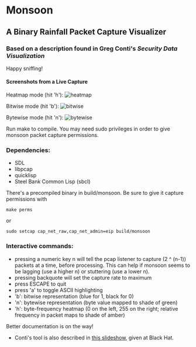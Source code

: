 # Monsoon
## A Binary Rainfall Packet Capture Visualizer
### Based on a description found in Greg Conti's _Security Data Visualization_

Happy sniffing! 

#### Screenshots from a Live Capture
Heatmap mode (hit 'h'):
![heatmap](https://github.com/oblivia-simplex/monsoon/raw/master/images/heatmap.png)

Bitwise mode (hit 'b'):
![bitwise](https://github.com/oblivia-simplex/monsoon/raw/master/images/bitwise.png)

Bytewise mode (hit 'n'):
![bytewise](https://github.com/oblivia-simplex/monsoon/raw/master/images/bytewise.png)

Run make to compile. You may need sudo privileges in order to
give monsoon packet capture permissions. 

### Dependencies:
* SDL
* libpcap
* quicklisp
* Steel Bank Common Lisp (sbcl)

There's a precompiled binary in build/monsoon. Be sure to give it
capture permissions with
```
make perms
```
or
```
sudo setcap cap_net_raw,cap_net_admin=eip build/monsoon
```

### Interactive commands:
* pressing a numeric key n will tell the pcap listener to capture
  (2 ^ (n-1)) packets at a time, before processing. This can help
  if monsoon seems to be lagging (use a higher n) or stuttering
  (use a lower n).
* pressing backquote will set the capture rate to maximum
* press ESCAPE to quit
* press 'a' to toggle ASCII highlighting
* 'b': bitwise representation (blue for 1, black for 0)
* 'n': bytewise representation (byte value mapped to shade of green)
* 'h': byte-frequency heatmap (0 on the left, 255 on the right; relative frequency in packet maps to shade of amber)


Better documentation is on the way!

* Conti's tool is also described in [this slideshow](https://www.blackhat.com/presentations/bh-europe-06/bh-eu-06-Conti/bh-eu-06-conti.pdf), given at Black Hat. 
